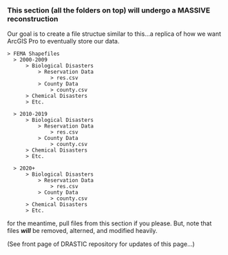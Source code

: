 ### This section (all the folders on top) will undergo a MASSIVE reconstruction

Our goal is to create a file structue similar to this...a replica of how we want ArcGIS Pro to eventually store our data.
```
> FEMA Shapefiles
  > 2000-2009
      > Biological Disasters
          > Reservation Data
              > res.csv
          > County Data
              > county.csv
      > Chemical Disasters
      > Etc.

  > 2010-2019
      > Biological Disasters
          > Reservation Data
              > res.csv
          > County Data
              > county.csv
      > Chemical Disasters
      > Etc.

  > 2020+
      > Biological Disasters
          > Reservation Data
              > res.csv
          > County Data
              > county.csv
      > Chemical Disasters
      > Etc.
```

for the meantime, pull files from this section if you please. But, note that files ***will*** be removed, alterned, and modified heavily.

(See front page of DRASTIC repository for updates of this page...)
